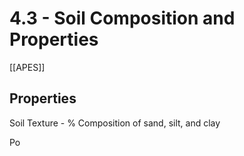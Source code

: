 # 4\.3 - Soil Composition and Properties

[[APES]]

## **Properties**

Soil Texture - % Composition of sand, silt, and clay

Po